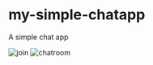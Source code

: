 # my-simple-chatapp
A simple chat app

![join](https://i.imgur.com/UAbA392.png)
![chatroom](https://i.imgur.com/2drmoRN.png)
